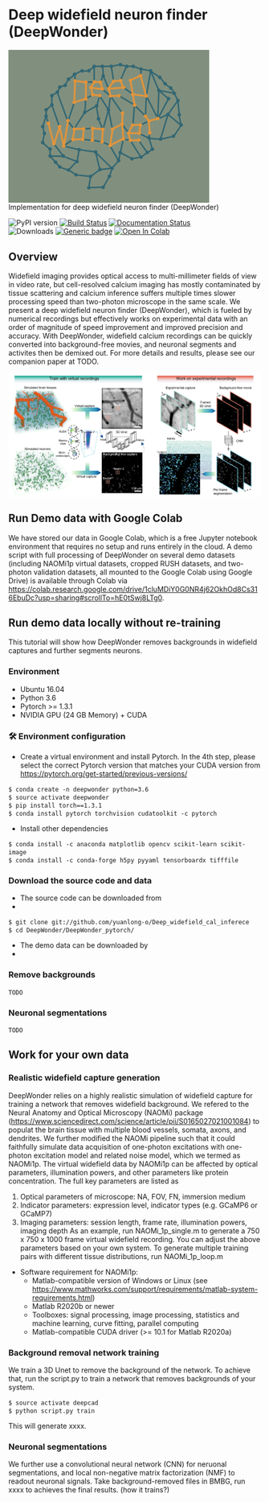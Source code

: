 # Deep widefield neuron finder (DeepWonder)
<img src="img/deepwonder_logo.png" width="400" align="center">
Implementation for deep widefield neuron finder (DeepWonder)


![PyPI version](https://badge.fury.io/py/segmentation-models-pytorch.svg) [![Build Status](https://travis-ci.com/qubvel/segmentation_models.pytorch.svg?branch=master)](https://travis-ci.com/qubvel/segmentation_models.pytorch) [![Documentation Status](https://readthedocs.org/projects/smp/badge/?version=latest)](https://smp.readthedocs.io/en/latest/?badge=latest) <br> ![Downloads](https://pepy.tech/badge/segmentation-models-pytorch) [![Generic badge](https://img.shields.io/badge/License-MIT-<COLOR>.svg)](https://shields.io/)
[![Open In Colab](https://colab.research.google.com/assets/colab-badge.svg)](https://colab.research.google.com/drive/1cluMDiY0G0NR4j62OkhOd8Cs316EbuDc?usp=sharing)


## Overview
Widefield imaging provides optical access to multi-millimeter fields of view in video rate, but cell-resolved calcium imaging has mostly contaminated by tissue scattering and calcium inference suffers multiple times slower processing speed than two-photon microscope in the same scale. We present a deep widefield neuron finder (DeepWonder), which is fueled by numerical recordings but effectively works on experimental data with an order of magnitude of speed improvement and improved precision and accuracy. With DeepWonder, widefield calcium recordings can be quickly converted into background-free movies, and neuronal segments and activites then be demixed out. For more details and results, please see our companion paper at TODO.

<img src="img/Workflow.png" width="600" align="center">

## Run Demo data with Google Colab
We have stored our data in Google Colab, which is a free Jupyter notebook environment that requires no setup and runs entirely in the cloud. A demo script with full processing of DeepWonder on several demo datasets (including NAOMi1p virtual datasets, cropped RUSH datasets, and two-photon validation datasets, all mounted to the Google Colab using Google Drive) is available through Colab via https://colab.research.google.com/drive/1cluMDiY0G0NR4j62OkhOd8Cs316EbuDc?usp=sharing#scrollTo=hE0tSwj8LTg0. 


## Run demo data locally without re-training
This tutorial will show how DeepWonder removes backgrounds in  widefield captures and further segments neurons.
### Environment 
* Ubuntu 16.04 
* Python 3.6
* Pytorch >= 1.3.1
* NVIDIA GPU (24 GB Memory) + CUDA

### 🛠 Environment configuration
* Create a virtual environment and install Pytorch. In the 4th step, please select the correct Pytorch version that matches your CUDA version from https://pytorch.org/get-started/previous-versions/
```
$ conda create -n deepwonder python=3.6
$ source activate deepwonder
$ pip install torch==1.3.1
$ conda install pytorch torchvision cudatoolkit -c pytorch 
```

* Install other dependencies

```
$ conda install -c anaconda matplotlib opencv scikit-learn scikit-image
$ conda install -c conda-forge h5py pyyaml tensorboardx tifffile
```
### Download the source code and data
* The source code can be downloaded from 
* 
```
$ git clone git://github.com/yuanlong-o/Deep_widefield_cal_inferece
$ cd DeepWonder/DeepWonder_pytorch/
```

* The demo data can be downloaded by
* 
### Remove backgrounds
```
TODO
```

### Neuronal segmentations
```
TODO
```


## Work for your own data
### Realistic widefield capture generation
DeepWonder relies on a highly realistic simulation of widefield capture for training a network that removes widefield background. We refered to the Neural Anatomy and Optical Microscopy (NAOMi) package (https://www.sciencedirect.com/science/article/pii/S0165027021001084) to populat the brain tissue with multiple blood vessels, somata, axons, and dendrites. We further modified the NAOMi pipeline such that it could faithfully simulate data acquisition of one-photon excitations with one-photon excitation model and related noise model, which we termed as NAOMi1p. The virtual widefield data by NAOMi1p can be affected by optical parameters, illumination powers, and other parameters like protein concentration. The full key parameters are listed as
1. Optical parameters of microscope: NA, FOV, FN, immersion medium
2. Indicator parameters: expression level, indicator types (e.g. GCaMP6 or GCaMP7)
3. Imaging parameters: session length, frame rate, illumination powers, imaging depth 
As an example, run NAOMi_1p_single.m to generate a 750 x 750 x 1000 frame virtual widefield recording. You can adjust the above parameters based on your own system. To generate multiple training pairs with different tissue distributions, run NAOMi_1p_loop.m

* Software requirement for NAOMi1p:
  * Matlab-compatible version of Windows or Linux (see https://www.mathworks.com/support/requirements/matlab-system-requirements.html)
  * Matlab R2020b or newer
  * Toolboxes: signal processing, image processing, statistics and machine learning, curve fitting, parallel computing
  * Matlab-compatible CUDA driver (>= 10.1 for Matlab R2020a)

### Background removal network training
We train a 3D Unet to remove the background of the network. To achieve that, run the script.py to train a network that removes backgrounds of your system.
```
$ source activate deepcad
$ python script.py train
```
This will generate xxxx.

### Neuronal segmentations
We further use a convolutional neural network (CNN) for neruonal segmentations, and local non-negative matrix factorization (NMF) to readout neuronal signals. Take background-removed files in BMBG, run xxxx to achieves the final results.
(how it trains?)



